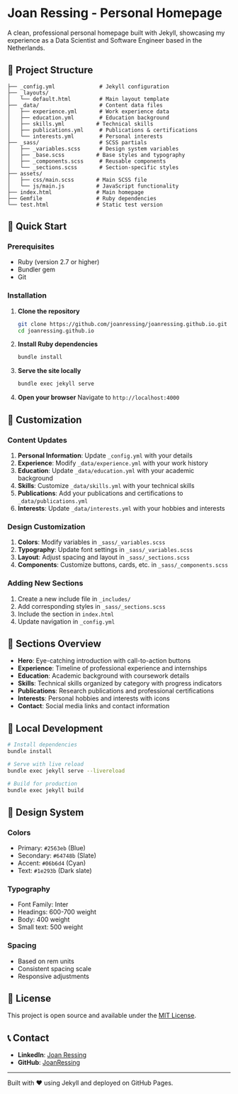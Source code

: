 # Joan Ressing - Personal Homepage

A clean, professional personal homepage built with Jekyll, showcasing my experience as a Data Scientist and Software Engineer based in the Netherlands.

## 📁 Project Structure

```
├── _config.yml              # Jekyll configuration
├── _layouts/
│   └── default.html         # Main layout template
├── _data/                   # Content data files
│   ├── experience.yml       # Work experience data
│   ├── education.yml        # Education background
│   ├── skills.yml          # Technical skills
│   ├── publications.yml     # Publications & certifications
│   └── interests.yml        # Personal interests
├── _sass/                   # SCSS partials
│   ├── _variables.scss      # Design system variables
│   ├── _base.scss          # Base styles and typography
│   ├── _components.scss     # Reusable components
│   └── _sections.scss       # Section-specific styles
├── assets/
│   ├── css/main.scss       # Main SCSS file
│   └── js/main.js          # JavaScript functionality
├── index.html              # Main homepage
├── Gemfile                 # Ruby dependencies
└── test.html               # Static test version
```

## 🚀 Quick Start

### Prerequisites

- Ruby (version 2.7 or higher)
- Bundler gem
- Git

### Installation

1. **Clone the repository**
   ```bash
   git clone https://github.com/joanressing/joanressing.github.io.git
   cd joanressing.github.io
   ```

2. **Install Ruby dependencies**
   ```bash
   bundle install
   ```

3. **Serve the site locally**
   ```bash
   bundle exec jekyll serve
   ```

4. **Open your browser**
   Navigate to `http://localhost:4000`

## 🎨 Customization

### Content Updates

1. **Personal Information**: Update `_config.yml` with your details
2. **Experience**: Modify `_data/experience.yml` with your work history
3. **Education**: Update `_data/education.yml` with your academic background
4. **Skills**: Customize `_data/skills.yml` with your technical skills
5. **Publications**: Add your publications and certifications to `_data/publications.yml`
6. **Interests**: Update `_data/interests.yml` with your hobbies and interests

### Design Customization

1. **Colors**: Modify variables in `_sass/_variables.scss`
2. **Typography**: Update font settings in `_sass/_variables.scss`
3. **Layout**: Adjust spacing and layout in `_sass/_sections.scss`
4. **Components**: Customize buttons, cards, etc. in `_sass/_components.scss`

### Adding New Sections

1. Create a new include file in `_includes/`
2. Add corresponding styles in `_sass/_sections.scss`
3. Include the section in `index.html`
4. Update navigation in `_config.yml`

## 📱 Sections Overview

- **Hero**: Eye-catching introduction with call-to-action buttons
- **Experience**: Timeline of professional experience and internships
- **Education**: Academic background with coursework details
- **Skills**: Technical skills organized by category with progress indicators
- **Publications**: Research publications and professional certifications
- **Interests**: Personal hobbies and interests with icons
- **Contact**: Social media links and contact information

## 🔧 Local Development

```bash
# Install dependencies
bundle install

# Serve with live reload
bundle exec jekyll serve --livereload

# Build for production
bundle exec jekyll build
```

## 🎨 Design System

### Colors
- Primary: `#2563eb` (Blue)
- Secondary: `#64748b` (Slate)
- Accent: `#06b6d4` (Cyan)
- Text: `#1e293b` (Dark slate)

### Typography
- Font Family: Inter
- Headings: 600-700 weight
- Body: 400 weight
- Small text: 500 weight

### Spacing
- Based on rem units
- Consistent spacing scale
- Responsive adjustments

## 📄 License

This project is open source and available under the [MIT License](LICENSE).

## 📞 Contact

- **LinkedIn**: [Joan Ressing](https://www.linkedin.com/in/joan-ressing-2751a6a0/)
- **GitHub**: [JoanRessing](https://github.com/joanressing)

---

Built with ❤️ using Jekyll and deployed on GitHub Pages.
